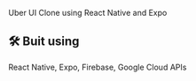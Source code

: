 
Uber UI Clone 
using React Native and Expo

## 🛠 Buit using
React Native, Expo, Firebase, Google Cloud APIs
